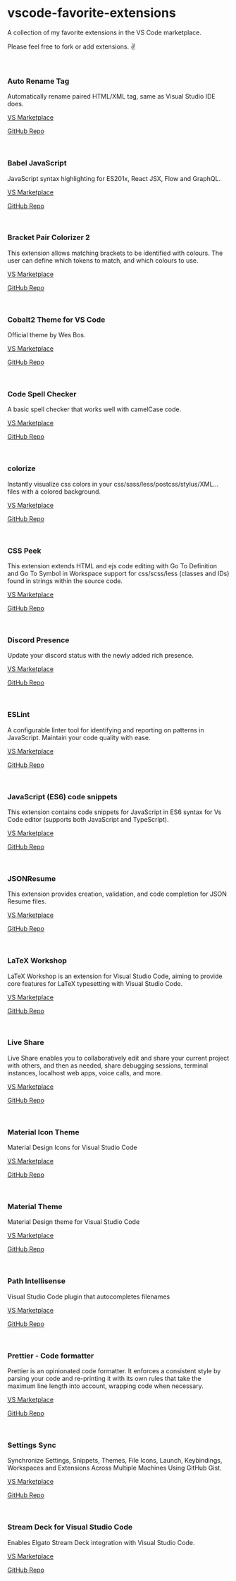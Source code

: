 # vscode-favorite-extensions
A collection of my favorite extensions in the VS Code marketplace.

Please feel free to fork or add extensions. ✌️
<br/>

<br/>

### Auto Rename Tag
Automatically rename paired HTML/XML tag, same as Visual Studio IDE does.

[VS Marketplace](https://marketplace.visualstudio.com/items?itemName=formulahendry.auto-rename-tag)

[GitHub Repo](https://github.com/formulahendry/vscode-auto-rename-tag)

<br/>

### Babel JavaScript
JavaScript syntax highlighting for ES201x, React JSX, Flow and GraphQL.

[VS Marketplace](https://marketplace.visualstudio.com/items?itemName=mgmcdermott.vscode-language-babel)

[GitHub Repo](https://github.com/michaelgmcd/vscode-language-babel)

<br/>

### Bracket Pair Colorizer 2
This extension allows matching brackets to be identified with colours. The user can define which tokens to match, and which colours to use.

[VS Marketplace](https://marketplace.visualstudio.com/items?itemName=CoenraadS.bracket-pair-colorizer-2)

[GitHub Repo](https://github.com/CoenraadS/Bracket-Pair-Colorizer-2)

<br/>

### Cobalt2 Theme for VS Code
Official theme by Wes Bos.

[VS Marketplace](https://marketplace.visualstudio.com/items?itemName=wesbos.theme-cobalt2)

[GitHub Repo](https://github.com/wesbos/cobalt2-vscode)

<br/>

### Code Spell Checker
A basic spell checker that works well with camelCase code.

[VS Marketplace](https://marketplace.visualstudio.com/items?itemName=streetsidesoftware.code-spell-checker)

[GitHub Repo](https://github.com/streetsidesoftware/vscode-spell-checker)

<br/>

### colorize
Instantly visualize css colors in your css/sass/less/postcss/stylus/XML... files with a colored background.

[VS Marketplace](https://marketplace.visualstudio.com/items?itemName=kamikillerto.vscode-colorize)

[GitHub Repo](https://github.com/kamikillerto/vscode-colorize)

<br/>

### CSS Peek
This extension extends HTML and ejs code editing with Go To Definition and Go To Symbol in Workspace support for css/scss/less (classes and IDs) found in strings within the source code.

[VS Marketplace](https://marketplace.visualstudio.com/items?itemName=pranaygp.vscode-css-peek)

[GitHub Repo](https://github.com/pranaygp/vscode-css-peek)

<br/>

### Discord Presence
Update your discord status with the newly added rich presence.

[VS Marketplace](https://marketplace.visualstudio.com/items?itemName=icrawl.discord-vscode)

[GitHub Repo](https://github.com/iCrawl/discord-vscode)

<br/>

### ESLint
A configurable linter tool for identifying and reporting on patterns in JavaScript. Maintain your code quality with ease.

[VS Marketplace](https://marketplace.visualstudio.com/items?itemName=dbaeumer.vscode-eslint)

[GitHub Repo](https://github.com/Microsoft/vscode-eslint)

<br/>

### JavaScript (ES6) code snippets
This extension contains code snippets for JavaScript in ES6 syntax for Vs Code editor (supports both JavaScript and TypeScript).

[VS Marketplace](https://marketplace.visualstudio.com/items?itemName=xabikos.JavaScriptSnippets)

[GitHub Repo](https://github.com/xabikos/vscode-javascript)

<br/>

### JSONResume
This extension provides creation, validation, and code completion for JSON Resume files.

[VS Marketplace](https://marketplace.visualstudio.com/items?itemName=JSONResume.vscode-jsonresume)

[GitHub Repo](https://github.com/jsonresume/vscode-jsonresume)

<br/>

### LaTeX Workshop
LaTeX Workshop is an extension for Visual Studio Code, aiming to provide core features for LaTeX typesetting with Visual Studio Code.

[VS Marketplace](https://marketplace.visualstudio.com/items?itemName=James-Yu.latex-workshop)

[GitHub Repo](https://github.com/James-Yu/LaTeX-Workshop)

<br/>

### Live Share
Live Share enables you to collaboratively edit and share your current project with others, and then as needed, share debugging sessions, terminal instances, localhost web apps, voice calls, and more.

[VS Marketplace](https://marketplace.visualstudio.com/items?itemName=MS-vsliveshare.vsliveshare)

[GitHub Repo](https://github.com/MicrosoftDocs/live-share)

<br/>

### Material Icon Theme
Material Design Icons for Visual Studio Code

[VS Marketplace](https://marketplace.visualstudio.com/items?itemName=PKief.material-icon-theme)

[GitHub Repo](https://github.com/PKief/vscode-material-icon-theme)

<br/>

### Material Theme
Material Design theme for Visual Studio Code

[VS Marketplace](https://marketplace.visualstudio.com/items?itemName=Equinusocio.vsc-material-theme)

[GitHub Repo](https://github.com/material-theme/vsc-material-theme)

<br/>

### Path Intellisense
Visual Studio Code plugin that autocompletes filenames

[VS Marketplace](https://marketplace.visualstudio.com/items?itemName=christian-kohler.path-intellisense)

[GitHub Repo](https://github.com/ChristianKohler/PathIntellisense)

<br/>

### Prettier - Code formatter
Prettier is an opinionated code formatter. It enforces a consistent style by parsing your code and re-printing it with its own rules that take the maximum line length into account, wrapping code when necessary.

[VS Marketplace](https://marketplace.visualstudio.com/items?itemName=esbenp.prettier-vscode)

[GitHub Repo](https://github.com/prettier/prettier-vscode)

<br/>

### Settings Sync
Synchronize Settings, Snippets, Themes, File Icons, Launch, Keybindings, Workspaces and Extensions Across Multiple Machines Using GitHub Gist.

[VS Marketplace](https://marketplace.visualstudio.com/items?itemName=Shan.code-settings-sync)

[GitHub Repo](https://github.com/shanalikhan/code-settings-sync)

<br/>

### Stream Deck for Visual Studio Code
Enables Elgato Stream Deck integration with Visual Studio Code.

[VS Marketplace](https://marketplace.visualstudio.com/items?itemName=nicollasr.vscode-streamdeck)

[GitHub Repo](https://github.com/nicollasricas/vscode-streamdeck)
